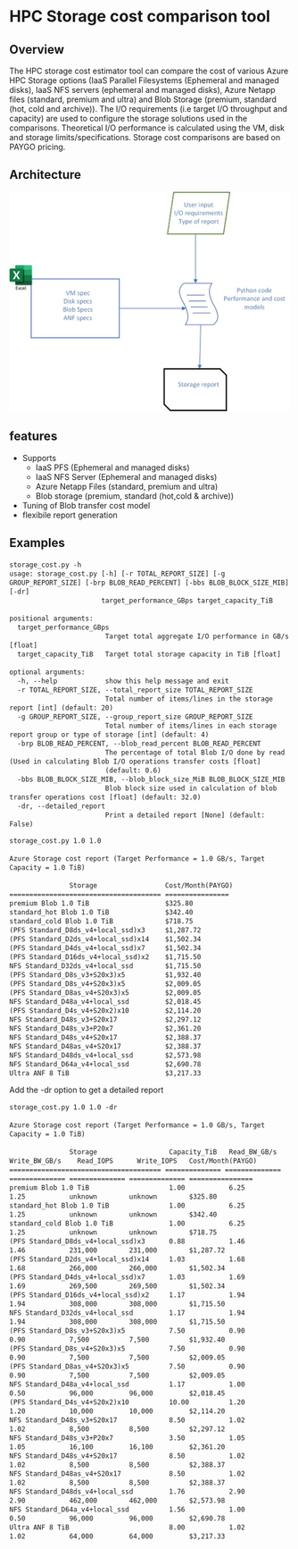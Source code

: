 # HPC Storage cost comparison tool

## Overview

The  HPC storage cost estimator tool can compare the cost of various Azure HPC Storage options (IaaS Parallel Filesystems (Ephemeral and managed disks), IaaS NFS servers (ephemeral and managed disks), Azure Netapp files (standard, premium and ultra) and Blob Storage (premium, standard (hot, cold and archive)). The I/O requirements (i.e target I/O throughput and capacity) are used to configure the storage solutions used in the comparisons. Theoretical I/O performance is calculated using the VM, disk and storage limits/specifications. Storage cost comparisons are based on PAYGO pricing.

## Architecture


![test](/experimental/storage_cost_estimator/images/storage_cost_tool_architecture.jpg?raw=true "storage_cost")

## features

- Supports 
  - IaaS PFS (Ephemeral and managed disks)
  - IaaS NFS Server (Ephemeral and managed disks)
  - Azure Netapp Files (standard, premium and ultra)
  - Blob storage (premium, standard (hot,cold & archive))
- Tuning of Blob transfer cost model
- flexibile report generation

## Examples

```
storage_cost.py -h
usage: storage_cost.py [-h] [-r TOTAL_REPORT_SIZE] [-g GROUP_REPORT_SIZE] [-brp BLOB_READ_PERCENT] [-bbs BLOB_BLOCK_SIZE_MIB] [-dr]
                       target_performance_GBps target_capacity_TiB

positional arguments:
  target_performance_GBps
                        Target total aggregate I/O performance in GB/s [float]
  target_capacity_TiB   Target total storage capacity in TiB [float]

optional arguments:
  -h, --help            show this help message and exit
  -r TOTAL_REPORT_SIZE, --total_report_size TOTAL_REPORT_SIZE
                        Total number of items/lines in the storage report [int] (default: 20)
  -g GROUP_REPORT_SIZE, --group_report_size GROUP_REPORT_SIZE
                        Total number of items/lines in each storage report group or type of storage [int] (default: 4)
  -brp BLOB_READ_PERCENT, --blob_read_percent BLOB_READ_PERCENT
                        The percentage of total Blob I/O done by read (Used in calculating Blob I/O operations transfer costs [float]
                        (default: 0.6)
  -bbs BLOB_BLOCK_SIZE_MIB, --blob_block_size_MiB BLOB_BLOCK_SIZE_MIB
                        Blob block size used in calculation of blob transfer operations cost [float] (default: 32.0)
  -dr, --detailed_report
                        Print a detailed report [None] (default: False)
```

```
storage_cost.py 1.0 1.0

Azure Storage cost report (Target Performance = 1.0 GB/s, Target Capacity = 1.0 TiB)

               Storage                 Cost/Month(PAYGO)
====================================== ================
premium Blob 1.0 TiB                   $325.80
standard_hot Blob 1.0 TiB              $342.40
standard_cold Blob 1.0 TiB             $718.75
(PFS Standard_D8ds_v4+local_ssd)x3     $1,287.72
(PFS Standard_D2ds_v4+local_ssd)x14    $1,502.34
(PFS Standard_D4ds_v4+local_ssd)x7     $1,502.34
(PFS Standard_D16ds_v4+local_ssd)x2    $1,715.50
NFS Standard_D32ds_v4+local_ssd        $1,715.50
(PFS Standard_D8s_v3+S20x3)x5          $1,932.40
(PFS Standard_D8s_v4+S20x3)x5          $2,009.05
(PFS Standard_D8as_v4+S20x3)x5         $2,009.05
NFS Standard_D48a_v4+local_ssd         $2,018.45
(PFS Standard_D4s_v4+S20x2)x10         $2,114.20
NFS Standard_D48s_v3+S20x17            $2,297.12
NFS Standard_D48s_v3+P20x7             $2,361.20
NFS Standard_D48s_v4+S20x17            $2,388.37
NFS Standard_D48as_v4+S20x17           $2,388.37
NFS Standard_D48ds_v4+local_ssd        $2,573.98
NFS Standard_D64a_v4+local_ssd         $2,690.78
Ultra ANF 8 TiB                        $3,217.33
```
Add the -dr option to get a detailed report
```
storage_cost.py 1.0 1.0 -dr

Azure Storage cost report (Target Performance = 1.0 GB/s, Target Capacity = 1.0 TiB)

               Storage                  Capacity_TiB   Read_BW_GB/s  Write_BW_GB/s    Read_IOPS      Write_IOPS   Cost/Month(PAYGO)
====================================== ============== ============== ============== ============== ============== ================
premium Blob 1.0 TiB                    1.00           6.25           1.25           unknown        unknown        $325.80
standard_hot Blob 1.0 TiB               1.00           6.25           1.25           unknown        unknown        $342.40
standard_cold Blob 1.0 TiB              1.00           6.25           1.25           unknown        unknown        $718.75
(PFS Standard_D8ds_v4+local_ssd)x3      0.88           1.46           1.46           231,000        231,000        $1,287.72
(PFS Standard_D2ds_v4+local_ssd)x14     1.03           1.68           1.68           266,000        266,000        $1,502.34
(PFS Standard_D4ds_v4+local_ssd)x7      1.03           1.69           1.69           269,500        269,500        $1,502.34
(PFS Standard_D16ds_v4+local_ssd)x2     1.17           1.94           1.94           308,000        308,000        $1,715.50
NFS Standard_D32ds_v4+local_ssd         1.17           1.94           1.94           308,000        308,000        $1,715.50
(PFS Standard_D8s_v3+S20x3)x5           7.50           0.90           0.90           7,500          7,500          $1,932.40
(PFS Standard_D8s_v4+S20x3)x5           7.50           0.90           0.90           7,500          7,500          $2,009.05
(PFS Standard_D8as_v4+S20x3)x5          7.50           0.90           0.90           7,500          7,500          $2,009.05
NFS Standard_D48a_v4+local_ssd          1.17           1.00           0.50           96,000         96,000         $2,018.45
(PFS Standard_D4s_v4+S20x2)x10          10.00          1.20           1.20           10,000         10,000         $2,114.20
NFS Standard_D48s_v3+S20x17             8.50           1.02           1.02           8,500          8,500          $2,297.12
NFS Standard_D48s_v3+P20x7              3.50           1.05           1.05           16,100         16,100         $2,361.20
NFS Standard_D48s_v4+S20x17             8.50           1.02           1.02           8,500          8,500          $2,388.37
NFS Standard_D48as_v4+S20x17            8.50           1.02           1.02           8,500          8,500          $2,388.37
NFS Standard_D48ds_v4+local_ssd         1.76           2.90           2.90           462,000        462,000        $2,573.98
NFS Standard_D64a_v4+local_ssd          1.56           1.00           0.50           96,000         96,000         $2,690.78
Ultra ANF 8 TiB                         8.00           1.02           1.02           64,000         64,000         $3,217.33
```

